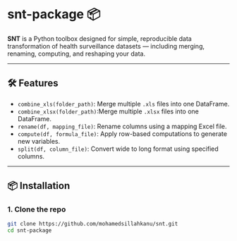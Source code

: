 # snt-package 📦

**SNT** is a Python toolbox designed for simple, reproducible data transformation of health surveillance datasets — including merging, renaming, computing, and reshaping your data.

---

## 🛠️ Features

- `combine_xls(folder_path)`: Merge multiple `.xls` files into one DataFrame.
- `combine_xlsx(folder_path)`:Merge multiple `.xlsx` files into one DataFrame.
- `rename(df, mapping_file)`: Rename columns using a mapping Excel file.
- `compute(df, formula_file)`: Apply row-based computations to generate new variables.
- `split(df, column_file)`: Convert wide to long format using specified columns.

---

## 📦 Installation

### 1. Clone the repo

```bash
git clone https://github.com/mohamedsillahkanu/snt.git
cd snt-package
